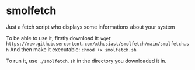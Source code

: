 # smolfetch
Just a fetch script who displays some informations about your system

To be able to use it, firstly download it:
`wget https://raw.githubusercontent.com/xthusiast/smolfetch/main/smolfetch.sh`
And then make it executable:
`chmod +x smolfetch.sh`

To run it, use `./smolfetch.sh` in the directory you downloaded it in.
